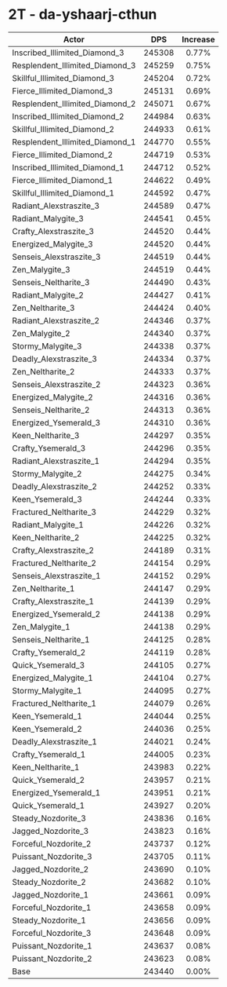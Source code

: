 # 2T - da-yshaarj-cthun
| Actor | DPS | Increase |
|---|:---:|:---:|
|Inscribed_Illimited_Diamond_3|245308|0.77%|
|Resplendent_Illimited_Diamond_3|245259|0.75%|
|Skillful_Illimited_Diamond_3|245204|0.72%|
|Fierce_Illimited_Diamond_3|245131|0.69%|
|Resplendent_Illimited_Diamond_2|245071|0.67%|
|Inscribed_Illimited_Diamond_2|244984|0.63%|
|Skillful_Illimited_Diamond_2|244933|0.61%|
|Resplendent_Illimited_Diamond_1|244770|0.55%|
|Fierce_Illimited_Diamond_2|244719|0.53%|
|Inscribed_Illimited_Diamond_1|244712|0.52%|
|Fierce_Illimited_Diamond_1|244622|0.49%|
|Skillful_Illimited_Diamond_1|244592|0.47%|
|Radiant_Alexstraszite_3|244589|0.47%|
|Radiant_Malygite_3|244541|0.45%|
|Crafty_Alexstraszite_3|244520|0.44%|
|Energized_Malygite_3|244520|0.44%|
|Senseis_Alexstraszite_3|244519|0.44%|
|Zen_Malygite_3|244519|0.44%|
|Senseis_Neltharite_3|244490|0.43%|
|Radiant_Malygite_2|244427|0.41%|
|Zen_Neltharite_3|244424|0.40%|
|Radiant_Alexstraszite_2|244346|0.37%|
|Zen_Malygite_2|244340|0.37%|
|Stormy_Malygite_3|244338|0.37%|
|Deadly_Alexstraszite_3|244334|0.37%|
|Zen_Neltharite_2|244333|0.37%|
|Senseis_Alexstraszite_2|244323|0.36%|
|Energized_Malygite_2|244316|0.36%|
|Senseis_Neltharite_2|244313|0.36%|
|Energized_Ysemerald_3|244310|0.36%|
|Keen_Neltharite_3|244297|0.35%|
|Crafty_Ysemerald_3|244296|0.35%|
|Radiant_Alexstraszite_1|244294|0.35%|
|Stormy_Malygite_2|244275|0.34%|
|Deadly_Alexstraszite_2|244252|0.33%|
|Keen_Ysemerald_3|244244|0.33%|
|Fractured_Neltharite_3|244229|0.32%|
|Radiant_Malygite_1|244226|0.32%|
|Keen_Neltharite_2|244225|0.32%|
|Crafty_Alexstraszite_2|244189|0.31%|
|Fractured_Neltharite_2|244154|0.29%|
|Senseis_Alexstraszite_1|244152|0.29%|
|Zen_Neltharite_1|244147|0.29%|
|Crafty_Alexstraszite_1|244139|0.29%|
|Energized_Ysemerald_2|244138|0.29%|
|Zen_Malygite_1|244138|0.29%|
|Senseis_Neltharite_1|244125|0.28%|
|Crafty_Ysemerald_2|244119|0.28%|
|Quick_Ysemerald_3|244105|0.27%|
|Energized_Malygite_1|244104|0.27%|
|Stormy_Malygite_1|244095|0.27%|
|Fractured_Neltharite_1|244079|0.26%|
|Keen_Ysemerald_1|244044|0.25%|
|Keen_Ysemerald_2|244036|0.25%|
|Deadly_Alexstraszite_1|244021|0.24%|
|Crafty_Ysemerald_1|244005|0.23%|
|Keen_Neltharite_1|243983|0.22%|
|Quick_Ysemerald_2|243957|0.21%|
|Energized_Ysemerald_1|243951|0.21%|
|Quick_Ysemerald_1|243927|0.20%|
|Steady_Nozdorite_3|243836|0.16%|
|Jagged_Nozdorite_3|243823|0.16%|
|Forceful_Nozdorite_2|243737|0.12%|
|Puissant_Nozdorite_3|243705|0.11%|
|Jagged_Nozdorite_2|243690|0.10%|
|Steady_Nozdorite_2|243682|0.10%|
|Jagged_Nozdorite_1|243661|0.09%|
|Forceful_Nozdorite_1|243658|0.09%|
|Steady_Nozdorite_1|243656|0.09%|
|Forceful_Nozdorite_3|243648|0.09%|
|Puissant_Nozdorite_1|243637|0.08%|
|Puissant_Nozdorite_2|243623|0.08%|
|Base|243440|0.00%|
